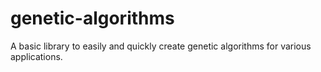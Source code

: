 # genetic-algorithms

A basic library to easily and quickly create genetic algorithms for various applications.
